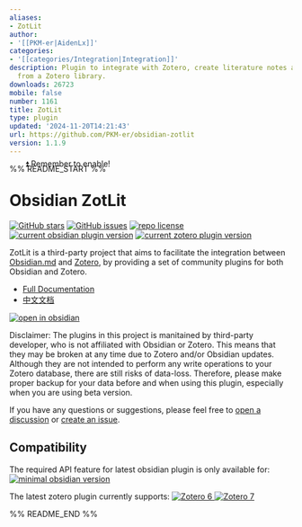 ```yaml
---
aliases:
- ZotLit
author:
- '[[PKM-er|AidenLx]]'
categories:
- '[[categories/Integration|Integration]]'
description: Plugin to integrate with Zotero, create literature notes and insert citations
  from a Zotero library.
downloads: 26723
mobile: false
number: 1161
title: ZotLit
type: plugin
updated: '2024-11-20T14:21:43'
url: https://github.com/PKM-er/obsidian-zotlit
version: 1.1.9
---
```


%% README_START %%

<div style="margin-top: -40px;">&nbsp;&nbsp;&nbsp;&nbsp;&nbsp;&nbsp;&nbsp;⏫ Remember to enable! <!-- Meant for Obsidian community plugin list view. --></div>

# Obsidian ZotLit

[![GitHub stars](https://custom-icon-badges.demolab.com/github/stars/PKM-er/obsidian-zotlit?logo=star)](https://github.com/PKM-er/obsidian-zotlit/stargazers "GitHub stars") [![GitHub issues](https://custom-icon-badges.demolab.com/github/issues-raw/PKM-er/obsidian-zotlit?logo=issue)](https://github.com/PKM-er/obsidian-zotlit/issues "GitHub issues") [![repo license](https://custom-icon-badges.demolab.com/github/license/PKM-er/obsidian-zotlit?logo=law&logoColor=white)](https://github.com/PKM-er/obsidian-zotlit/blob/main/LICENSE "repo license") [![current obsidian plugin version](https://custom-icon-badges.demolab.com/badge/dynamic/json?color=8b6cef&label=obsidian%20plugin&query=version&url=https%3A%2F%2Fraw.githubusercontent.com%2Faidenlx%2Fobsidian-zotero%2Fmaster%2Fapp%2Fobsidian%2Fmanifest.json&logo=obsidian-full)](https://obzt.aidenlx.top/getting-started/install/obsidian "open obsidian plugin page") [![current zotero plugin version](https://custom-icon-badges.demolab.com/badge/dynamic/json?color=bc3a3c&label=zotero%20plugin&query=version&url=https%3A%2F%2Fraw.githubusercontent.com%2Faidenlx%2Fobsidian-zotero%2Fmaster%2Fapp%2Fzotero%2Fpackage.json&logo=zotero-32)](https://obzt.aidenlx.top/getting-started/install/zotero "open zotero plugin page")

ZotLit is a third-party project that aims to facilitate the integration between [Obsidian.md](https://obsidian.md) and [Zotero](https://www.zotero.org), by providing a set of community plugins for both Obsidian and Zotero.

- [Full Documentation](https://obzt.aidenlx.top/)
- [中文文档](https://obzt.aidenlx.top/zh-CN/)

[![open in obsidian](https://custom-icon-badges.demolab.com/badge/-Open%20In%20Obsidian-d4d4d4?style=for-the-badge&logo=obsidian-full)](https://obsidian.md/plugins?id=zotlit "open in obsidian")

Disclaimer: The plugins in this project is manitained by third-party developer, who is not affiliated with Obsidian or Zotero. This means that they may be broken at any time due to Zotero and/or Obsidian updates. Although they are not intended to perform any write operations to your Zotero database, there are still risks of data-loss. Therefore, please make proper backup for your data before and when using this plugin, especially when you are using beta version.

If you have any questions or suggestions, please feel free to [open a discussion](https://github.com/PKM-er/obsidian-zotlit/discussions/new/choose) or [create an issue](https://github.com/PKM-er/obsidian-zotlit/issues/new).

## Compatibility

The required API feature for latest obsidian plugin is only available for:
[![minimal obsidian version](https://custom-icon-badges.demolab.com/badge/dynamic/json?color=8b6cef&label=obsidian&prefix=^&query=minAppVersion&url=https%3A%2F%2Fraw.githubusercontent.com%2Faidenlx%2Fobsidian-zotero%2Fmaster%2Fapp%2Fobsidian%2Fmanifest.json&logo=obsidian-full)](https://obsidian.md "minimal obsidian version")

The latest zotero plugin currently supports:
[![Zotero 6](https://custom-icon-badges.demolab.com/badge/zotero-6-bc3a3c?logo=zotero-32) ![Zotero 7](https://custom-icon-badges.demolab.com/badge/zotero-7-bc3a3c?logo=zotero-32)](https://www.zotero.org/download/ "supported zotero version")


%% README_END %%